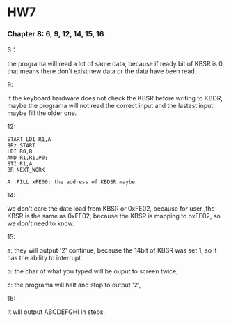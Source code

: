 # HW7

### Chapter 8: 6, 9, 12, 14, 15, 16



6：

the programa will read a lot of same data, because if ready bit of KBSR is 0, that means there don't exist new data or the data have been read.

9:

if the keyboard hardware does not check the KBSR before writing to KBDR, maybe the programa will not read the correct input and the lastest input maybe fill the older one.

12:

~~~assembly
START LDI R1,A
BRz START
LDI R0,B
AND R1,R1,#0;
STI R1,A
BR NEXT_WORK

A .FILL xFE00; the address of KBDSR maybe 
~~~



14:

we don't care the date load from KBSR or 0xFE02, because for user ,the KBSR is the same as 0xFE02, because the KBSR is mapping to oxFE02, so we don't need to know.

15:

a: they will output '2' continue, because the 14bit of KBSR was set 1, so it has the ability to interrupt.

b: the char of what you typed will be ouput to screen twice;

c: the programa will halt and stop to output '2',



16:

It will output ABCDEFGHI in steps.